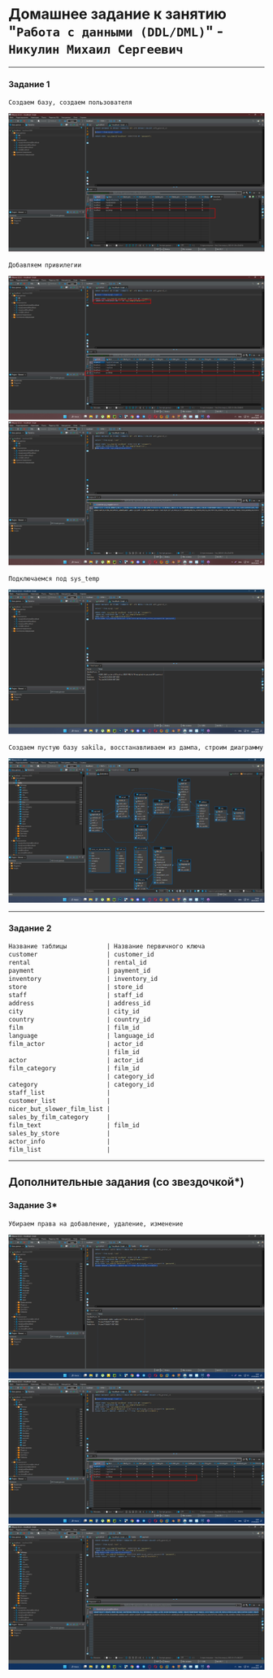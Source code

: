 # Домашнее задание к занятию "`Работа с данными (DDL/DML)`" - `Никулин Михаил Сергеевич`



---

### Задание 1

`Создаем базу, создаем пользователя`

![create_user.png](img%2Fcreate_user.png)

`Добавляем привилегии`

![grand_all_privileges_to_sys_temp.png](img%2Fgrand_all_privileges_to_sys_temp.png)
![privileges.png](img%2Fprivileges.png)

`Подключаемся под sys_temp`

![reconnect_to_db_sys_temp.png](img%2Freconnect_to_db_sys_temp.png)

`Создаем пустую базу sakila, восстанавливаем из дампа, строим диаграмму`

![er.png](img%2Fer.png)


---

### Задание 2

```
Название таблицы           | Название первичного ключа
customer                   | customer_id
rental                     | rental_id
payment                    | payment_id
inventory                  | inventory_id
store                      | store_id
staff                      | staff_id
address                    | address_id
city                       | city_id
country                    | country_id
film                       | film_id
language                   | language_id
film_actor                 | actor_id
                           | film_id
actor                      | actor_id
film_category              | film_id
                           | category_id
category                   | category_id
staff_list                 |
customer_list              | 
nicer_but_slower_film_list |
sales_by_film_category     |
film_text                  | film_id
sales_by_store             |
actor_info                 |
film_list                  |
```


---


## Дополнительные задания (со звездочкой*)


### Задание 3*

`Убираем права на добавление, удаление, изменение`

![revoke_privilages.png](img%2Frevoke_privilages.png)
![revoke_privilages_2.png](img%2Frevoke_privilages_2.png)
![revoke_privilages_3.png](img%2Frevoke_privilages_3.png)
